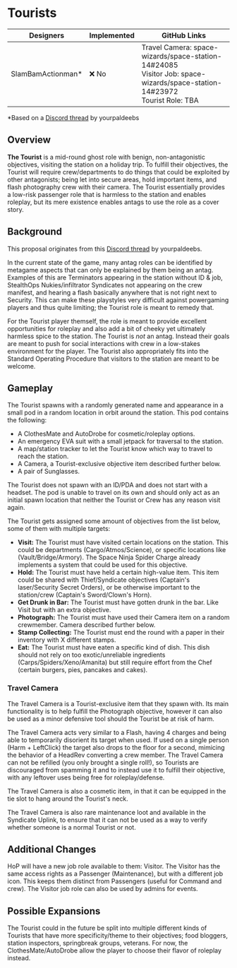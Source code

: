 # Tourists

| Designers | Implemented | GitHub Links |
|---|---|---|
| SlamBamActionman* | :x: No | Travel Camera: space-wizards/space-station-14#24085<br>Visitor Job: space-wizards/space-station-14#23972<br>Tourist Role: TBA|

*Based on a [Discord thread](https://discord.com/channels/310555209753690112/1193309894879744151) by yourpaldeebs

## Overview

**The Tourist** is a mid-round ghost role with benign, non-antagonistic objectives, visiting the station on a holiday trip. To fulfill their objectives, the Tourist will require crew/departments to do things that could be exploited by other antagonists; being let into secure areas, hold important items, and flash photography crew with their camera. The Tourist essentially provides a low-risk passenger role that is harmless to the station and enables roleplay, but its mere existence enables antags to use the role as a cover story.

## Background

This proposal originates from this [Discord thread](https://discord.com/channels/310555209753690112/1193309894879744151) by yourpaldeebs.

In the current state of the game, many antag roles can be identified by metagame aspects that can only be explained by them being an antag. Examples of this are Terminators appearing in the station without ID & job, StealthOps Nukies/infiltrator Syndicates not appearing on the crew manifest, and hearing a flash basically anywhere that is not right next to Security. This can make these playstyles very difficult against powergaming players and thus quite limiting; the Tourist role is meant to remedy that.

For the Tourist player themself, the role is meant to provide excellent opportunities for roleplay and also add a bit of cheeky yet ultimately harmless spice to the station. The Tourist is *not* an antag. Instead their goals are meant to push for social interactions with crew in a low-stakes environment for the player. The Tourist also appropriately fits into the Standard Operating Procedure that visitors to the station are meant to be welcome.

## Gameplay

The Tourist spawns with a randomly generated name and appearance in a small pod in a random location in orbit around the station. 
This pod contains the following:
- A ClothesMate and AutoDrobe for cosmetic/roleplay options.
- An emergency EVA suit with a small jetpack for traversal to the station.
- A map/station tracker to let the Tourist know which way to travel to reach the station.
- A Camera, a Tourist-exclusive objective item described further below.
- A pair of Sunglasses.

The Tourist does not spawn with an ID/PDA and does not start with a headset. The pod is unable to travel on its own and should only act as an initial spawn location that neither the Tourist or Crew has any reason visit again.

The Tourist gets assigned some amount of objectives from the list below, some of them with multiple targets:

- **Visit:** The Tourist must have visited certain locations on the station. This could be departments (Cargo/Atmos/Science), or specific locations like (Vault/Bridge/Armory). The Space Ninja Spider Charge already implements a system that could be used for this objective.
- **Hold:** The Tourist must have held a certain high-value item. This item could be shared with Thief/Syndicate objectives (Captain's laser/Security Secret Orders), or be otherwise important to the station/crew (Captain's Sword/Clown's Horn).
- **Get Drunk in Bar:** The Tourist must have gotten drunk in the bar. Like Visit but with an extra objective.
- **Photograph:** The Tourist must have used their Camera item on a random crewmember. Camera described further below.
- **Stamp Collecting:** The Tourist must end the round with a paper in their inventory with X different stamps.
- **Eat:** The Tourist must have eaten a specific kind of dish. This dish should not rely on too exotic/unreliable ingredients (Carps/Spiders/Xeno/Amanita) but still require effort from the Chef (certain burgers, pies, pancakes and cakes).

### Travel Camera

The Travel Camera is a Tourist-exclusive item that they spawn with. Its main functionality is to help fulfill the Photograph objective, however it can also be used as a minor defensive tool should the Tourist be at risk of harm. 

The Travel Camera acts very similar to a Flash, having 4 charges and being able to temporarily disorient its target when used. If used on a single person (Harm + LeftClick) the target also drops to the floor for a second, mimicing the behavior of a HeadRev converting a crew member. The Travel Camera can not be refilled (you only brought a single roll!), so Tourists are discouraged from spamming it and to instead use it to fulfill their objective, with any leftover uses being free for roleplay/defense.

The Travel Camera is also a cosmetic item, in that it can be equipped in the tie slot to hang around the Tourist's neck.

The Travel Camera is also rare maintenance loot and available in the Syndicate Uplink, to ensure that it can not be used as a way to verify whether someone is a normal Tourist or not.

## Additional Changes

HoP will have a new job role available to them: Visitor. The Visitor has the same access rights as a Passenger (Maintenance), but with a different job icon. This keeps them distinct from Passengers (useful for Command and crew). The Visitor job role can also be used by admins for events.

## Possible Expansions

The Tourist could in the future be split into multiple different kinds of Tourists that have more specificity/theme to their objectives; food bloggers, station inspectors, springbreak groups, veterans. For now, the ClothesMate/AutoDrobe allow the player to choose their flavor of roleplay instead.
